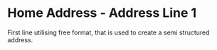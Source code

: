 # Home Address - Address Line 1
First line utilising free format, that is used to create a semi structured address.